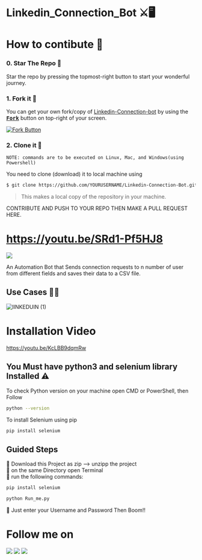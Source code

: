 # Linkedin_Connection_Bot ⚔️🖥️

# How to contibute :scroll:

### 0. Star The Repo :star2:

Star the repo by pressing the topmost-right button to start your wonderful journey.

### 1. Fork it :fork_and_knife:

You can get your own fork/copy of [Linkedin-Connection-bot](https://github.com/prabaljainn/Linkedin-Connection-Bot/) by
using
the <a href="https://github.com/prabaljainn/Linkedin-Connection-Bot/new/master?readme=1#fork-destination-box"><kbd><b>
Fork</b></kbd></a> button on top-right of your screen.

[![Fork Button](https://help.github.com/assets/images/help/repository/fork_button.jpg)](https://github.com/prabaljainn/Linkedin-Connection-Bot/)

### 2. Clone it :busts_in_silhouette:

`NOTE: commands are to be executed on Linux, Mac, and Windows(using Powershell)`

You need to clone (download) it to local machine using

```sh
$ git clone https://github.com/YOURUSERNAME/Linkedin-Connection-Bot.git
```

> This makes a local copy of the repository in your machine.

CONTRIBUTE AND PUSH TO YOUR REPO THEN MAKE A PULL REQUEST HERE.

# https://youtu.be/SRd1-Pf5HJ8

<img src="https://user-images.githubusercontent.com/62801988/130929505-4a17bdbd-a6ab-461a-85be-1af82d7f1d53.png" style="max-width:70%;">

An Automation Bot that Sends connection requests to n number of user from different fields and saves their data to a CSV
file.

## Use Cases 🤞😊

![lINKEDUIN (1)](https://user-images.githubusercontent.com/62801988/130943767-b73eb21e-a57a-4cd9-9928-32d1393d2c49.png)

# Installation Video

https://youtu.be/KcLBB9dqmRw

## You Must have python3 and selenium library Installed ⚠

To check Python version on your machine open CMD or PowerShell, then Follow </br>

```bash
python --version
```

To install Selenium using pip </br>

```bash
pip install selenium
```

## Guided Steps

📍 Download this Project as zip --> unzipp the project
</br>
📍 on the same Directory open Terminal
</br>
📍 run the following commands:

```bash
pip install selenium
```

```bash
python Run_me.py
```

📍 Just enter your Username and Password Then Boom!!

# Follow me on

[![](https://user-images.githubusercontent.com/62801988/130545739-f1d9c21b-9424-4c35-b0ea-842586b42760.png)](https://www.linkedin.com/in/prabaljainn)  [![](https://user-images.githubusercontent.com/62801988/130545737-5cefd672-1e66-49d3-997b-bcaabf38fc00.png)](https://github.com/prabaljainn)  [![](https://user-images.githubusercontent.com/62801988/130545734-b58d01bd-c51f-46f6-96d9-7b921f09e0fc.png)](https://www.facebook.com/prabaljainn)









